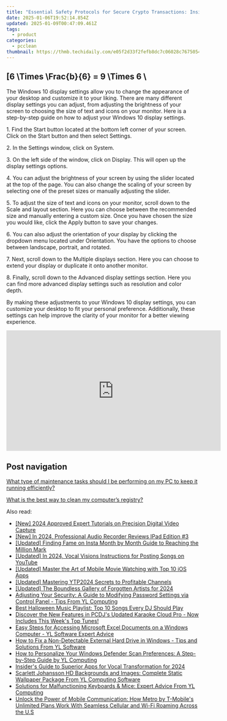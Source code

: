 ```yaml
---
title: "Essential Safety Protocols for Secure Crypto Transactions: Insights From YL Computing"
date: 2025-01-06T19:52:14.854Z
updated: 2025-01-09T00:47:09.461Z
tags:
  - product
categories:
  - pcclean
thumbnail: https://thmb.techidaily.com/e05f2d33f2fefb8dc7c06028c76750542668dde0166f66e5a57d5c818d2809aa.jpg
---
```


## \[6 \Times \Frac{b}{6} = 9 \Times 6 \

The Windows 10 display settings allow you to change the appearance of your desktop and customize it to your liking. There are many different display settings you can adjust, from adjusting the brightness of your screen to choosing the size of text and icons on your monitor. Here is a step-by-step guide on how to adjust your Windows 10 display settings. 

1\. Find the Start button located at the bottom left corner of your screen. Click on the Start button and then select Settings.

2\. In the Settings window, click on System.

3\. On the left side of the window, click on Display. This will open up the display settings options. 

4\. You can adjust the brightness of your screen by using the slider located at the top of the page. You can also change the scaling of your screen by selecting one of the preset sizes or manually adjusting the slider.

5\. To adjust the size of text and icons on your monitor, scroll down to the Scale and layout section. Here you can choose between the recommended size and manually entering a custom size. Once you have chosen the size you would like, click the Apply button to save your changes.

6\. You can also adjust the orientation of your display by clicking the dropdown menu located under Orientation. You have the options to choose between landscape, portrait, and rotated.

7\. Next, scroll down to the Multiple displays section. Here you can choose to extend your display or duplicate it onto another monitor.

8\. Finally, scroll down to the Advanced display settings section. Here you can find more advanced display settings such as resolution and color depth. 

By making these adjustments to your Windows 10 display settings, you can customize your desktop to fit your personal preference. Additionally, these settings can help improve the clarity of your monitor for a better viewing experience.

<!-- affiliate ads begin -->
<iframe width="560" height="315" src="https://www.youtube.com/embed/_7AYCS7zBU0?si=7R9oIpE4hyEbtk3x" title="YouTube video player" frameborder="0" allow="accelerometer; autoplay; clipboard-write; encrypted-media; gyroscope; picture-in-picture; web-share" referrerpolicy="strict-origin-when-cross-origin" allowfullscreen></iframe>
<!-- affiliate ads end -->

## Post navigation

[What type of maintenance tasks should I be performing on my PC to keep it running efficiently?](https://tools.techidaily.com/pcclean/products/)

[What is the best way to clean my computer’s registry?](https://tools.techidaily.com/pcclean/products/)

<ins class="adsbygoogle"
     style="display:block"
     data-ad-format="autorelaxed"
     data-ad-client="ca-pub-7571918770474297"
     data-ad-slot="1223367746"></ins>

<ins class="adsbygoogle"
     style="display:block"
     data-ad-client="ca-pub-7571918770474297"
     data-ad-slot="8358498916"
     data-ad-format="auto"
     data-full-width-responsive="true"></ins>

<span class="atpl-alsoreadstyle">Also read:</span>
<div><ul>
<li><a href="https://video-screen-grab.techidaily.com/new-2024-approved-expert-tutorials-on-precision-digital-video-capture/"><u>[New] 2024 Approved Expert Tutorials on Precision Digital Video Capture</u></a></li>
<li><a href="https://screen-sharing-recording.techidaily.com/new-in-2024-professional-audio-recorder-reviews-ipad-edition-3/"><u>[New] In 2024, Professional Audio Recorder Reviews IPad Edition #3</u></a></li>
<li><a href="https://instagram-clips.techidaily.com/updated-finding-fame-on-insta-month-by-month-guide-to-reaching-the-million-mark/"><u>[Updated] Finding Fame on Insta Month by Month Guide to Reaching the Million Mark</u></a></li>
<li><a href="https://youtube-blog.techidaily.com/ed-in-2024-vocal-visions-instructions-for-posting-songs-on-youtube/"><u>[Updated] In 2024, Vocal Visions Instructions for Posting Songs on YouTube</u></a></li>
<li><a href="https://article-knowledge.techidaily.com/updated-master-the-art-of-mobile-movie-watching-with-top-10-ios-apps/"><u>[Updated] Master the Art of Mobile Movie Watching with Top 10 iOS Apps</u></a></li>
<li><a href="https://youtube-tips.techidaily.com/ed-mastering-ytp2024-secrets-to-profitable-channels/"><u>[Updated] Mastering YTP2024 Secrets to Profitable Channels</u></a></li>
<li><a href="https://fox-info.techidaily.com/updated-the-boundless-gallery-of-forgotten-artists-for-2024/"><u>[Updated] The Boundless Gallery of Forgotten Artists for 2024</u></a></li>
<li><a href="https://win-updates.techidaily.com/adjusting-your-security-a-guide-to-modifying-password-settings-via-control-panel-tips-from-yl-computing/"><u>Adjusting Your Security: A Guide to Modifying Password Settings via Control Panel - Tips From YL Computing</u></a></li>
<li><a href="https://win-updates.techidaily.com/best-halloween-music-playlist-top-10-songs-every-dj-should-play/"><u>Best Halloween Music Playlist: Top 10 Songs Every DJ Should Play</u></a></li>
<li><a href="https://win-updates.techidaily.com/discover-the-new-features-in-pcdjs-updated-karaoke-cloud-pro-now-includes-this-weeks-top-tunes/"><u>Discover the New Features in PCDJ's Updated Karaoke Cloud Pro - Now Includes This Week's Top Tunes!</u></a></li>
<li><a href="https://win-updates.techidaily.com/easy-steps-for-accessing-microsoft-excel-documents-on-a-windows-computer-yl-software-expert-advice/"><u>Easy Steps for Accessing Microsoft Excel Documents on a Windows Computer - YL Software Expert Advice</u></a></li>
<li><a href="https://win-updates.techidaily.com/how-to-fix-a-non-detectable-external-hard-drive-in-windows-tips-and-solutions-from-yl-software/"><u>How to Fix a Non-Detectable External Hard Drive in Windows - Tips and Solutions From YL Software</u></a></li>
<li><a href="https://win-updates.techidaily.com/how-to-personalize-your-windows-defender-scan-preferences-a-step-by-step-guide-by-yl-computing/"><u>How to Personalize Your Windows Defender Scan Preferences: A Step-by-Step Guide by YL Computing</u></a></li>
<li><a href="https://extra-skills.techidaily.com/insiders-guide-to-superior-apps-for-vocal-transformation-for-2024/"><u>Insider's Guide to Superior Apps for Vocal Transformation for 2024</u></a></li>
<li><a href="https://win-updates.techidaily.com/scarlett-johansson-hd-backgrounds-and-images-complete-static-wallpaper-package-from-yl-computing-software/"><u>Scarlett Johansson HD Backgrounds and Images: Complete Static Wallpaper Package From YL Computing Software</u></a></li>
<li><a href="https://win-updates.techidaily.com/solutions-for-malfunctioning-keyboards-and-mice-expert-advice-from-yl-computing/"><u>Solutions for Malfunctioning Keyboards & Mice: Expert Advice From YL Computing</u></a></li>
<li><a href="https://techno-recovery.techidaily.com/unlock-the-power-of-mobile-communication-how-metro-by-t-mobiles-unlimited-plans-work-with-seamless-cellular-and-wi-fi-roaming-across-the-us/"><u>Unlock the Power of Mobile Communication: How Metro by T-Mobile's Unlimited Plans Work With Seamless Cellular and Wi-Fi Roaming Across the U.S</u></a></li>
</ul></div>

